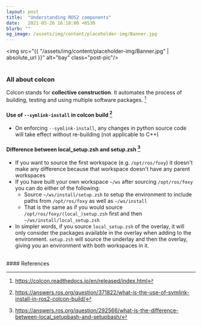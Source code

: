 ```yaml
---
layout: post
title:  "Understanding ROS2 components"
date:   2021-05-26 16:18:00 +0530
blurb: ""
og_image: /assets/img/content/placeholder-img/Banner.jpg
---
```


<img src="{{ "/assets/img/content/placeholder-img/Banner.jpg" | absolute_url }}" alt="bay" class="post-pic"/>
<br />
<br />

### All about colcon
Colcon stands for **collective construction**. It automates the process of building, testing and using multiple software packages. [^1]

#### Use of `--symlink-install` in colcon build [^2]
- On enforcing `--symlink-install`, any changes in python source code will take effect without re-building (not applicable to C++)

#### Difference between local_setup.zsh and setup.zsh [^3]
- If you want to source the first workspace (e.g. `/opt/ros/foxy`) it doesn't make any difference because that workspace doesn't have any parent workspaces
- If you have built your own workspace `~/ws` after sourcing `/opt/ros/foxy` you can do either of the following:
    + Source `~/ws/install/setup.zsh` to setup the environment to include paths from `/opt/ros/foxy` as well as `~/ws/install`
    + That is the same as if you would source `/opt/ros/foxy/(local_)setup.zsh` first and then `~/ws/install/local_setup.zsh`
- In simpler words, if you source `local_setup.zsh` of the overlay, it will only consider the packages available in the overlay when adding to the environment. `setup.zsh` will source the underlay and then the overlay, giving you an environment with both workspaces in it.



<br/>
#### References

[^1]: https://colcon.readthedocs.io/en/released/index.html
[^2]: https://answers.ros.org/question/371822/what-is-the-use-of-symlink-install-in-ros2-colcon-build/
[^3]: https://answers.ros.org/question/292566/what-is-the-difference-between-local_setupbash-and-setupbash/